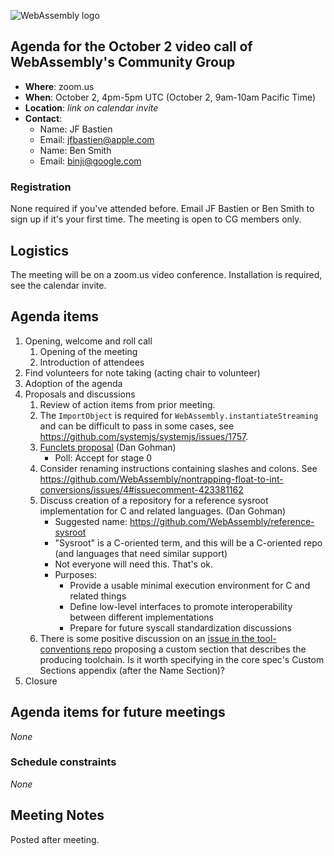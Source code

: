 ![WebAssembly logo](/images/WebAssembly.png)

## Agenda for the October 2 video call of WebAssembly's Community Group

- **Where**: zoom.us
- **When**: October 2, 4pm-5pm UTC (October 2, 9am-10am Pacific Time)
- **Location**: *link on calendar invite*
- **Contact**:
    - Name: JF Bastien
    - Email: jfbastien@apple.com
    - Name: Ben Smith
    - Email: binji@google.com

### Registration

None required if you've attended before. Email JF Bastien or Ben Smith to sign
up if it's your first time. The meeting is open to CG members only.

## Logistics

The meeting will be on a zoom.us video conference.
Installation is required, see the calendar invite.

## Agenda items

1. Opening, welcome and roll call
    1. Opening of the meeting
    1. Introduction of attendees
1. Find volunteers for note taking (acting chair to volunteer)
1. Adoption of the agenda
1. Proposals and discussions
    1. Review of action items from prior meeting.
    1. The `ImportObject` is required for `WebAssembly.instantiateStreaming` and can be difficult to pass in some cases, see https://github.com/systemjs/systemjs/issues/1757.
    1. [Funclets proposal](https://github.com/WebAssembly/design/issues/1227) (Dan Gohman)
       * Poll: Accept for stage 0
    1. Consider renaming instructions containing slashes and colons. See https://github.com/WebAssembly/nontrapping-float-to-int-conversions/issues/4#issuecomment-423381162
    1. Discuss creation of a repository for a reference sysroot implementation for C and related languages. (Dan Gohman)
       * Suggested name: https://github.com/WebAssembly/reference-sysroot
       * "Sysroot" is a C-oriented term, and this will be a C-oriented repo (and languages that need similar support)
       * Not everyone will need this. That's ok.
       * Purposes:
          - Provide a usable minimal execution environment for C and related things
          - Define low-level interfaces to promote interoperability between different implementations
          - Prepare for future syscall standardization discussions
    1. There is some positive discussion on an [issue in the tool-conventions repo](https://github.com/WebAssembly/tool-conventions/issues/63)
       proposing a custom section that describes the producing toolchain.  Is it worth
       specifying in the core spec's Custom Sections appendix (after the Name Section)?
1. Closure

## Agenda items for future meetings

*None*

### Schedule constraints

*None*

## Meeting Notes

Posted after meeting.
